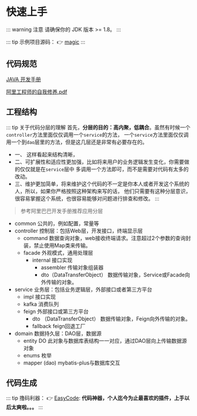 # 快速上手

::: warning 注意
请确保你的 JDK 版本 >= 1.8。
:::

::: tip 示例项目源码：
👉 [magic](https://gitee.com/zhangquansheng/magic)
:::

## 代码规范

[JAVA 开发手册](https://gitee.com/zhangquansheng/zhengcheng-parent/blob/master/doc/Java-huashanxinban.pdf)

[阿里工程师的自我修养.pdf](https://gitee.com/zhangquansheng/zhengcheng-parent/blob/master/doc/%E9%98%BF%E9%87%8C%E5%B7%A5%E7%A8%8B%E5%B8%88%E7%9A%84%E8%87%AA%E6%88%91%E4%BF%AE%E5%85%BB.pdf)


## 工程结构

::: tip 关于代码分层的理解
首先，**分层的目的：高内聚，低耦合**。虽然有时候一个`controller`方法里面仅仅调用一个`service`的方法，
一个`service`方法里面仅仅调用一个到`dao`层里的方法，但是这几层还是非常有必要存在的。
- 一、 这样看起来结构清晰，
- 二、可扩展性和适应性更加强，比如将来用户的业务逻辑发生变化，你需要做的仅仅就是在`service`层中
多调用一个方法即可，而不是需要对代码有太多的改动。
- 三、维护更加简单，将来维护这个代码的不一定是你本人或者开发这个系统的人，所以，如果你严格按照这种架构来写的话，
他们只需要有这种分层意识，很容易掌握这个系统，也很容易能够对问题进行排查和修改。
::: 


> 参考阿里巴巴开发手册推荐应用分层

- common 公共的，例如配置，常量等
- controller 控制层：包括Web层，开发接口，终端显示层
    - command 数据查询对象，web接收终端请求。注意超过2个参数的查询封装，禁止使用Map类来传输。
    - facade 外观模式，通用处理层
        - internal 接口实现
            - assembler 传输对象组装器
            - dto（DataTransferObject） 数据传输对象，Service或Facade向外传输的对象。
- service 业务层：包括业务逻辑层，外部接口或者第三方平台
    - impl 接口实现
    - kafka 消费队列
    - feign 外部接口或第三方平台
        - dto （DataTransferObject） 数据传输对象，Feign向外传输的对象。
        - fallback feign回退工厂
- domain 数据持久层：DAO层，数据源
    - entity DO 此对象与数据库表结构一一对应，通过DAO层向上传输数据源对象
    - enums 枚举
    - mapper (dao) mybatis-plus与数据库交互
    
## 代码生成

::: tip 撸码利器：
👉 [EasyCode](https://gitee.com/makejava/EasyCode): **代码神器，个人迄今为止最喜欢的插件，上手以后太爽啦。。。**
:::